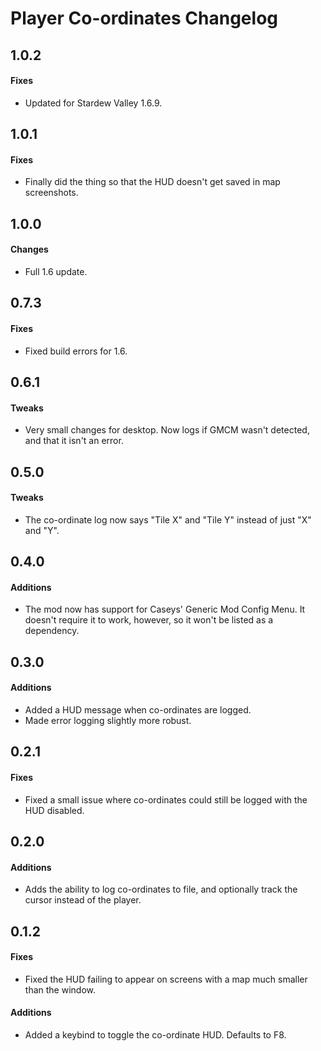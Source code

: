﻿# Player Co-ordinates Changelog

## 1.0.2
#### Fixes
* Updated for Stardew Valley 1.6.9.

## 1.0.1
#### Fixes
* Finally did the thing so that the HUD doesn't get saved in map screenshots.

## 1.0.0
#### Changes
* Full 1.6 update.

## 0.7.3
#### Fixes
* Fixed build errors for 1.6.

## 0.6.1
#### Tweaks
* Very small changes for desktop. Now logs if GMCM wasn't detected, and that it isn't an error.

## 0.5.0
#### Tweaks
* The co-ordinate log now says "Tile X" and "Tile Y" instead of just "X" and "Y".

## 0.4.0
#### Additions
* The mod now has support for Caseys' Generic Mod Config Menu. It doesn't require it to work, however, so it won't be listed as a dependency.

## 0.3.0
#### Additions
* Added a HUD message when co-ordinates are logged.
* Made error logging slightly more robust.

## 0.2.1
#### Fixes
* Fixed a small issue where co-ordinates could still be logged with the HUD disabled.

## 0.2.0
#### Additions
* Adds the ability to log co-ordinates to file, and optionally track the cursor instead of the player.

## 0.1.2
#### Fixes
* Fixed the HUD failing to appear on screens with a map much smaller than the window.
#### Additions
* Added a keybind to toggle the co-ordinate HUD. Defaults to F8.

